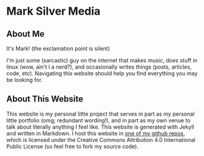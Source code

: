 # Mark Silver Media

## About Me

It's Mark! (the exclamation point is silent)

I'm just some (sarcastic) guy on the internet that makes music, does stuff in linux (wow, ain't I a nerd?), and occasionally writes things (posts, articles, code, etc). Navigating this website should help you find everything you may be looking for.

## About This Website

This website is my personal little project that serves in part as my personal little portfolio (omg; redundant wording!), and in part as my own venue to talk about literally anything I feel like. This website is generated with Jekyll and written in Markdown. I host this website in [one of my github repos](https://github.com/MarkSilverMedia/marksilvermedia.github.io), which is licensed under the Creative Commons Attribution 4.0 International Public License (so feel free to fork my source code).
